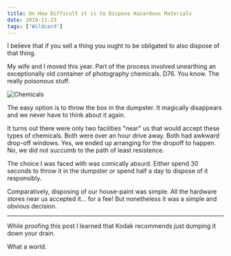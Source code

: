 ```yaml
---
title: On How Difficult it is to Dispose Hazardous Materials
date: 2019-11-23
tags: ['Wildcard']
---
```


I believe that if you sell a thing you ought to be obligated to also dispose of that thing.

<!--x-->

My wife and I moved this year. Part of the process involved unearthing an exceptionally old container of photography chemicals. D76. You know. The really poisonous stuff.

![Chemicals](/rm_ation/images/chemicals.jpg)

The easy option is to throw the box in the dumpster. It magically disappears and we never have to think about it again.

It turns out there were only two facilities "near" us that would accept these types of chemicals. Both were over an hour drive away. Both had awkward drop-off windows. Yes, we ended up arranging for the dropoff to happen. No, we did not succumb to the path of least resistence.

The choice I was faced with was comically absurd. Either spend 30 seconds to throw it in the dumpster or spend half a day to dispose of it responsibly.

Comparatively, disposing of our house-paint was simple. All the hardware stores near us accepted it... for a fee! But nonetheless it was a simple and obvious decision.

---

While proofing this post I learned that Kodak recommends just dumping it down your drain.

What a world.
